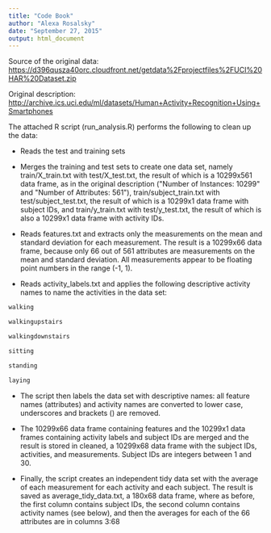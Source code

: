 ```yaml
---
title: "Code Book"
author: "Alexa Rosalsky"
date: "September 27, 2015"
output: html_document
---
```


Source of the original data: https://d396qusza40orc.cloudfront.net/getdata%2Fprojectfiles%2FUCI%20HAR%20Dataset.zip

Original description: http://archive.ics.uci.edu/ml/datasets/Human+Activity+Recognition+Using+Smartphones

The attached R script (run_analysis.R) performs the following to clean up the data:

- Reads the test and training sets

- Merges the training and test sets to create one data set, namely train/X_train.txt with test/X_test.txt, the result of which is a 10299x561 data frame, as in the original description ("Number of Instances: 10299" and "Number of Attributes: 561"), train/subject_train.txt with test/subject_test.txt, the result of which is a 10299x1 data frame with subject IDs, and train/y_train.txt with test/y_test.txt, the result of which is also a 10299x1 data frame with activity IDs.

- Reads features.txt and extracts only the measurements on the mean and standard deviation for each measurement. The result is a 10299x66 data frame, because only 66 out of 561 attributes are measurements on the mean and standard deviation. All measurements appear to be floating point numbers in the range (-1, 1).

- Reads activity_labels.txt and applies the following descriptive activity names to name the activities in the data set:

```r
walking

walkingupstairs

walkingdownstairs

sitting

standing

laying
```

- The script then labels the data set with descriptive names: all feature names (attributes) and activity names are converted to lower case, underscores and brackets () are removed. 

- The 10299x66 data frame containing features and the 10299x1 data frames containing activity labels and subject IDs are merged and the result is stored in cleaned, a 10299x68 data frame with the subject IDs, activities, and measurements. Subject IDs are integers between 1 and 30. 

- Finally, the script creates an independent tidy data set with the average of each measurement for each activity and each subject. The result is saved as average_tidy_data.txt, a 180x68 data frame, where as before, the first column contains subject IDs, the second column contains activity names (see below), and then the averages for each of the 66 attributes are in columns 3:68
